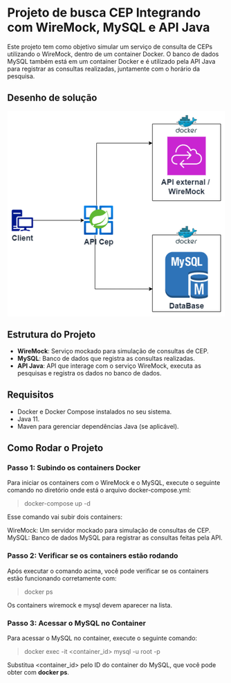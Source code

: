 # Projeto de busca CEP Integrando com WireMock, MySQL e API Java

Este projeto tem como objetivo simular um serviço de consulta de CEPs utilizando o WireMock, dentro de um container Docker. O banco de dados MySQL também está em um container Docker e é utilizado pela API Java para registrar as consultas realizadas, juntamente com o horário da pesquisa.

## Desenho de solução

<img src="./files/documentation/solution_overview.png" alt="Solution Overview" align="center">

## Estrutura do Projeto

- **WireMock**: Serviço mockado para simulação de consultas de CEP.
- **MySQL**: Banco de dados que registra as consultas realizadas.
- **API Java**: API que interage com o serviço WireMock, executa as pesquisas e registra os dados no banco de dados.

## Requisitos

- Docker e Docker Compose instalados no seu sistema.
- Java 11.
- Maven para gerenciar dependências Java (se aplicável).

## Como Rodar o Projeto

### Passo 1: Subindo os containers Docker

Para iniciar os containers com o WireMock e o MySQL, execute o seguinte comando no diretório onde está o arquivo docker-compose.yml:

> docker-compose up -d

Esse comando vai subir dois containers:

WireMock: Um servidor mockado para simulação de consultas de CEP.
MySQL: Banco de dados MySQL para registrar as consultas feitas pela API.

### Passo 2: Verificar se os containers estão rodando

Após executar o comando acima, você pode verificar se os containers estão funcionando corretamente com:

> docker ps

Os containers wiremock e mysql devem aparecer na lista.

### Passo 3: Acessar o MySQL no Container

Para acessar o MySQL no container, execute o seguinte comando:

> docker exec -it <container_id> mysql -u root -p

Substitua <container_id> pelo ID do container do MySQL, que você pode obter com **docker ps**.